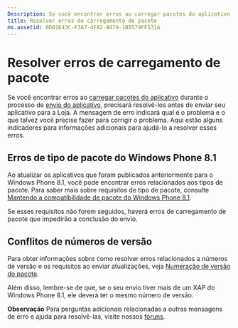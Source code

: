 ```yaml
---
Description: Se você encontrar erros ao carregar pacotes do aplicativo durante o processo de envio do aplicativo, precisará resolvê-los antes de enviar seu aplicativo para a Loja.
title: Resolver erros de carregamento de pacote
ms.assetid: 0D01E43C-F3A7-4FA2-B479-1B5579FF531A
---
```


# Resolver erros de carregamento de pacote


Se você encontrar erros ao [carregar pacotes do aplicativo](upload-app-packages.md) durante o processo de [envio do aplicativo](app-submissions.md), precisará resolvê-los antes de enviar seu aplicativo para a Loja. A mensagem de erro indicará qual é o problema e o que talvez você precise fazer para corrigir o problema. Aqui estão alguns indicadores para informações adicionais para ajudá-lo a resolver esses erros.

## Erros de tipo de pacote do Windows Phone 8.1


Ao atualizar os aplicativos que foram publicados anteriormente para o Windows Phone 8.1, você pode encontrar erros relacionados aos tipos de pacote. Para saber mais sobre requisitos de tipo de pacote, consulte [Mantendo a compatibilidade de pacote do Windows Phone 8.1](guidance-for-app-package-management.md#maintaining-package-compatibility-for-windows-phone-8-1).

Se esses requisitos não forem seguidos, haverá erros de carregamento de pacote que impedirão a conclusão do envio.

## Conflitos de números de versão


Para obter informações sobre como resolver erros relacionados a números de versão e os requisitos ao enviar atualizações, veja [Numeração de versão do pacote](package-version-numbering.md).

Além disso, lembre-se de que, se o seu envio tiver mais de um XAP do Windows Phone 8.1, ele deverá ter o mesmo número de versão.

**Observação**  Para perguntas adicionais relacionadas a outras mensagens de erro e ajuda para resolvê-las, visite nossos [fóruns](http://go.microsoft.com/fwlink/p/?LinkId=224196).

 

 

 






<!--HONumber=Mar16_HO1-->


